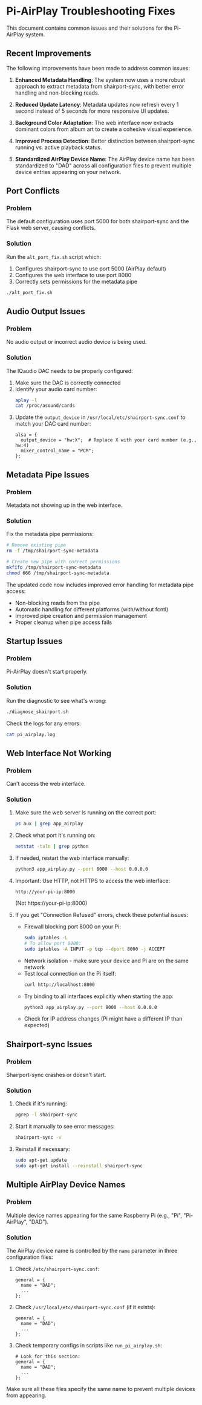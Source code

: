 # Pi-AirPlay Troubleshooting Fixes

This document contains common issues and their solutions for the Pi-AirPlay system.

## Recent Improvements

The following improvements have been made to address common issues:

1. **Enhanced Metadata Handling**: The system now uses a more robust approach to extract metadata from shairport-sync, with better error handling and non-blocking reads.

2. **Reduced Update Latency**: Metadata updates now refresh every 1 second instead of 5 seconds for more responsive UI updates.

3. **Background Color Adaptation**: The web interface now extracts dominant colors from album art to create a cohesive visual experience.

4. **Improved Process Detection**: Better distinction between shairport-sync running vs. active playback status.

5. **Standardized AirPlay Device Name**: The AirPlay device name has been standardized to "DAD" across all configuration files to prevent multiple device entries appearing on your network.

## Port Conflicts

### Problem
The default configuration uses port 5000 for both shairport-sync and the Flask web server, causing conflicts.

### Solution
Run the `alt_port_fix.sh` script which:
1. Configures shairport-sync to use port 5000 (AirPlay default)
2. Configures the web interface to use port 8080
3. Correctly sets permissions for the metadata pipe

```bash
./alt_port_fix.sh
```

## Audio Output Issues

### Problem
No audio output or incorrect audio device is being used.

### Solution
The IQaudio DAC needs to be properly configured:

1. Make sure the DAC is correctly connected
2. Identify your audio card number:
   ```bash
   aplay -l
   cat /proc/asound/cards
   ```
3. Update the `output_device` in `/usr/local/etc/shairport-sync.conf` to match your DAC card number:
   ```
   alsa = {
     output_device = "hw:X";  # Replace X with your card number (e.g., hw:4)
     mixer_control_name = "PCM";
   };
   ```

## Metadata Pipe Issues

### Problem
Metadata not showing up in the web interface.

### Solution
Fix the metadata pipe permissions:

```bash
# Remove existing pipe
rm -f /tmp/shairport-sync-metadata

# Create new pipe with correct permissions
mkfifo /tmp/shairport-sync-metadata
chmod 666 /tmp/shairport-sync-metadata
```

The updated code now includes improved error handling for metadata pipe access:
- Non-blocking reads from the pipe
- Automatic handling for different platforms (with/without fcntl)
- Improved pipe creation and permission management
- Proper cleanup when pipe access fails

## Startup Issues

### Problem
Pi-AirPlay doesn't start properly.

### Solution
Run the diagnostic to see what's wrong:

```bash
./diagnose_shairport.sh
```

Check the logs for any errors:
```bash
cat pi_airplay.log
```

## Web Interface Not Working

### Problem
Can't access the web interface.

### Solution
1. Make sure the web server is running on the correct port:
   ```bash
   ps aux | grep app_airplay
   ```

2. Check what port it's running on:
   ```bash
   netstat -tuln | grep python
   ```

3. If needed, restart the web interface manually:
   ```bash
   python3 app_airplay.py --port 8000 --host 0.0.0.0
   ```

4. Important: Use HTTP, not HTTPS to access the web interface:
   ```
   http://your-pi-ip:8000
   ```
   (Not https://your-pi-ip:8000)

5. If you get "Connection Refused" errors, check these potential issues:
   - Firewall blocking port 8000 on your Pi:
     ```bash
     sudo iptables -L
     # To allow port 8000:
     sudo iptables -A INPUT -p tcp --dport 8000 -j ACCEPT
     ```
   - Network isolation - make sure your device and Pi are on the same network
   - Test local connection on the Pi itself:
     ```bash
     curl http://localhost:8000
     ```
   - Try binding to all interfaces explicitly when starting the app:
     ```bash
     python3 app_airplay.py --port 8000 --host 0.0.0.0
     ```
   - Check for IP address changes (Pi might have a different IP than expected)

## Shairport-sync Issues

### Problem
Shairport-sync crashes or doesn't start.

### Solution
1. Check if it's running:
   ```bash
   pgrep -l shairport-sync
   ```

2. Start it manually to see error messages:
   ```bash
   shairport-sync -v
   ```

3. Reinstall if necessary:
   ```bash
   sudo apt-get update
   sudo apt-get install --reinstall shairport-sync
   ```

## Multiple AirPlay Device Names

### Problem
Multiple device names appearing for the same Raspberry Pi (e.g., "Pi", "Pi-AirPlay", "DAD").

### Solution
The AirPlay device name is controlled by the `name` parameter in three configuration files:

1. Check `/etc/shairport-sync.conf`:
   ```
   general = {
     name = "DAD";
     ...
   };
   ```

2. Check `/usr/local/etc/shairport-sync.conf` (if it exists):
   ```
   general = {
     name = "DAD";
     ...
   };
   ```

3. Check temporary configs in scripts like `run_pi_airplay.sh`:
   ```
   # Look for this section:
   general = {
     name = "DAD";
     ...
   };
   ```

Make sure all these files specify the same name to prevent multiple devices from appearing.